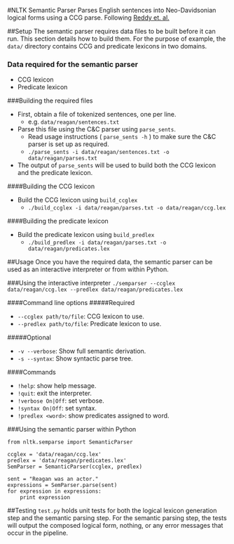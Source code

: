 #NLTK Semantic Parser
Parses English sentences into Neo-Davidsonian logical forms
using a CCG parse. Following [Reddy et. al.](http://www.sivareddy.in/papers/reddy2014semanticparsing.pdf)

##Setup
The semantic parser requires data files to be built before
it can run. This section details how to build them. For the
purpose of example, the `data/` directory contains 
CCG and predicate lexicons in two domains. 

### Data required for the semantic parser
* CCG lexicon
* Predicate lexicon

###Building the required files
* First, obtain a file of tokenized sentences, one per line.
  + e.g. `data/reagan/sentences.txt`
* Parse this file using the C&C parser using `parse_sents`.
  + Read usage instructions ( `parse_sents -h` ) to make sure the C&C parser is set up as required.
  + `./parse_sents -i data/reagan/sentences.txt -o data/reagan/parses.txt`
* The output of `parse_sents` will be used to build both
      the CCG lexicon and the predicate lexicon.

####Building the CCG lexicon
* Build the CCG lexicon using `build_ccglex`
  + `./build_ccglex -i data/reagan/parses.txt -o data/reagan/ccg.lex`

####Building the predicate lexicon
* Build the predicate lexicon using `build_predlex`
  + `./build_predlex -i data/reagan/parses.txt -o data/reagan/predicates.lex`

##Usage
Once you have the required data, the semantic parser can be used as an interactive
interpreter or from within Python.

###Using the interactive interpreter
`./semparser --ccglex data/reagan/ccg.lex --predlex data/reagan/predicates.lex`

####Command line options
#####Required
* `--ccglex path/to/file`: CCG lexicon to use.
* `--predlex path/to/file`: Predicate lexicon to use.

#####Optional
* `-v --verbose`: Show full semantic derivation.
* `-s --syntax`: Show syntactic parse tree.

####Commands
* `!help`: show help message.
* `!quit`: exit the interpreter.
* `!verbose On|Off`: set verbose.
* `!syntax On|Off`: set syntax.
* `!predlex <word>`: show predicates assigned to word.


###Using the semantic parser within Python

    from nltk.semparse import SemanticParser

    ccglex = 'data/reagan/ccg.lex'
    predlex = 'data/reagan/predicates.lex'
    SemParser = SemanticParser(ccglex, predlex)
    
    sent = "Reagan was an actor."
    expressions = SemParser.parse(sent)
    for expression in expressions:
        print expression

##Testing
`test.py` holds unit tests for both the logical lexicon generation step
and the semantic parsing step. For the semantic parsing step, the tests
will output the composed logical form, nothing, or any error messages that
occur in the pipeline.

